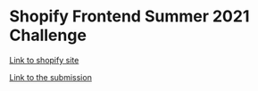 # Shopify Frontend Summer 2021 Challenge
[Link to shopify site](https://jobs.smartrecruiters.com/ni/Shopify/ee14b4f1-62ec-4a47-850b-2311c57f855b-front-end-developer-intern-remote-summer-2021)

[Link to the submission](https://victorshan.github.io/shopify2021-frontend/)
